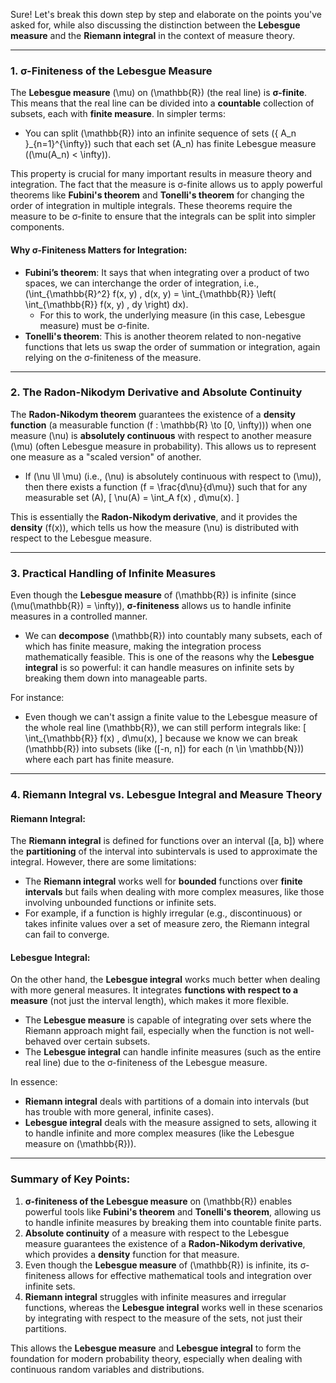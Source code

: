 Sure! Let's break this down step by step and elaborate on the points you've asked for, while also discussing the distinction between the **Lebesgue measure** and the **Riemann integral** in the context of measure theory.

---

### **1. σ-Finiteness of the Lebesgue Measure**

The **Lebesgue measure** \(\mu\) on \(\mathbb{R}\) (the real line) is **σ-finite**. This means that the real line can be divided into a **countable** collection of subsets, each with **finite measure**. In simpler terms:
- You can split \(\mathbb{R}\) into an infinite sequence of sets \(\{ A_n \}_{n=1}^{\infty}\) such that each set \(A_n\) has finite Lebesgue measure (\(\mu(A_n) < \infty\)).

This property is crucial for many important results in measure theory and integration. The fact that the measure is σ-finite allows us to apply powerful theorems like **Fubini's theorem** and **Tonelli's theorem** for changing the order of integration in multiple integrals. These theorems require the measure to be σ-finite to ensure that the integrals can be split into simpler components.

#### **Why σ-Finiteness Matters for Integration:**
- **Fubini’s theorem**: It says that when integrating over a product of two spaces, we can interchange the order of integration, i.e., \(\int_{\mathbb{R}^2} f(x, y) \, d(x, y) = \int_{\mathbb{R}} \left( \int_{\mathbb{R}} f(x, y) \, dy \right) dx\).
  - For this to work, the underlying measure (in this case, Lebesgue measure) must be σ-finite.
- **Tonelli's theorem**: This is another theorem related to non-negative functions that lets us swap the order of summation or integration, again relying on the σ-finiteness of the measure.

---

### **2. The Radon-Nikodym Derivative and Absolute Continuity**

The **Radon-Nikodym theorem** guarantees the existence of a **density function** (a measurable function \(f : \mathbb{R} \to [0, \infty)\)) when one measure \(\nu\) is **absolutely continuous** with respect to another measure \(\mu\) (often Lebesgue measure in probability). This allows us to represent one measure as a "scaled version" of another.

- If \(\nu \ll \mu\) (i.e., \(\nu\) is absolutely continuous with respect to \(\mu\)), then there exists a function \(f = \frac{d\nu}{d\mu}\) such that for any measurable set \(A\),
  \[
  \nu(A) = \int_A f(x) \, d\mu(x).
  \]
  
This is essentially the **Radon-Nikodym derivative**, and it provides the **density** \(f(x)\), which tells us how the measure \(\nu\) is distributed with respect to the Lebesgue measure.

---

### **3. Practical Handling of Infinite Measures**

Even though the **Lebesgue measure** of \(\mathbb{R}\) is infinite (since \(\mu(\mathbb{R}) = \infty\)), **σ-finiteness** allows us to handle infinite measures in a controlled manner. 

- We can **decompose** \(\mathbb{R}\) into countably many subsets, each of which has finite measure, making the integration process mathematically feasible. This is one of the reasons why the **Lebesgue integral** is so powerful: it can handle measures on infinite sets by breaking them down into manageable parts.

For instance:
- Even though we can't assign a finite value to the Lebesgue measure of the whole real line \(\mathbb{R}\), we can still perform integrals like:
  \[
  \int_{\mathbb{R}} f(x) \, d\mu(x),
  \]
  because we know we can break \(\mathbb{R}\) into subsets (like \([-n, n]\) for each \(n \in \mathbb{N}\)) where each part has finite measure.

---

### **4. Riemann Integral vs. Lebesgue Integral and Measure Theory**

#### **Riemann Integral:**
The **Riemann integral** is defined for functions over an interval \([a, b]\) where the **partitioning** of the interval into subintervals is used to approximate the integral. However, there are some limitations:
- The **Riemann integral** works well for **bounded** functions over **finite intervals** but fails when dealing with more complex measures, like those involving unbounded functions or infinite sets.
- For example, if a function is highly irregular (e.g., discontinuous) or takes infinite values over a set of measure zero, the Riemann integral can fail to converge.

#### **Lebesgue Integral:**
On the other hand, the **Lebesgue integral** works much better when dealing with more general measures. It integrates **functions with respect to a measure** (not just the interval length), which makes it more flexible.
- The **Lebesgue measure** is capable of integrating over sets where the Riemann approach might fail, especially when the function is not well-behaved over certain subsets.
- The **Lebesgue integral** can handle infinite measures (such as the entire real line) due to the σ-finiteness of the Lebesgue measure.

In essence:
- **Riemann integral** deals with partitions of a domain into intervals (but has trouble with more general, infinite cases).
- **Lebesgue integral** deals with the measure assigned to sets, allowing it to handle infinite and more complex measures (like the Lebesgue measure on \(\mathbb{R}\)).

---

### **Summary of Key Points:**
1. **σ-finiteness of the Lebesgue measure** on \(\mathbb{R}\) enables powerful tools like **Fubini's theorem** and **Tonelli's theorem**, allowing us to handle infinite measures by breaking them into countable finite parts.
2. **Absolute continuity** of a measure with respect to the Lebesgue measure guarantees the existence of a **Radon-Nikodym derivative**, which provides a **density** function for that measure.
3. Even though the **Lebesgue measure** of \(\mathbb{R}\) is infinite, its σ-finiteness allows for effective mathematical tools and integration over infinite sets.
4. **Riemann integral** struggles with infinite measures and irregular functions, whereas the **Lebesgue integral** works well in these scenarios by integrating with respect to the measure of the sets, not just their partitions.

This allows the **Lebesgue measure** and **Lebesgue integral** to form the foundation for modern probability theory, especially when dealing with continuous random variables and distributions.
